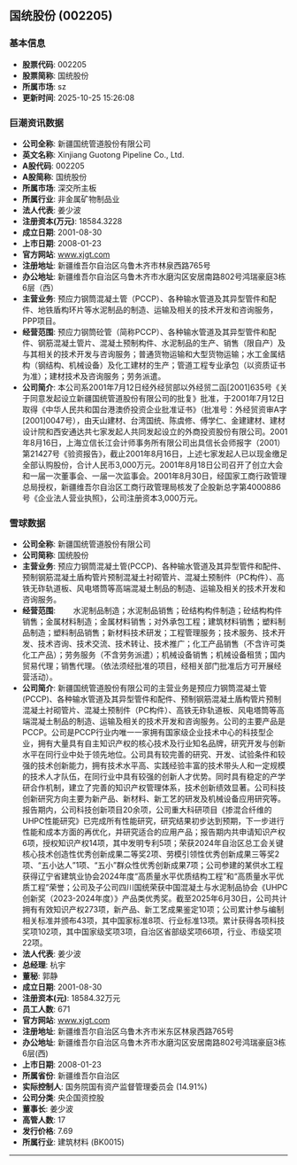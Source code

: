 ## 国统股份 (002205)

### 基本信息

- **股票代码**: 002205
- **股票简称**: 国统股份
- **所属市场**: sz
- **更新时间**: 2025-10-25 15:26:08

### 巨潮资讯数据

- **公司全称**: 新疆国统管道股份有限公司
- **英文名称**: Xinjiang Guotong Pipeline Co., Ltd.
- **A股代码**: 002205
- **A股简称**: 国统股份
- **所属市场**: 深交所主板
- **所属行业**: 非金属矿物制品业
- **法人代表**: 姜少波
- **注册资本(万元)**: 18584.3228
- **成立日期**: 2001-08-30
- **上市日期**: 2008-01-23
- **官方网站**: www.xjgt.com
- **注册地址**: 新疆维吾尔自治区乌鲁木齐市林泉西路765号
- **办公地址**: 新疆维吾尔自治区乌鲁木齐市水磨沟区安居南路802号鸿瑞豪庭3栋6层（西）
- **主营业务**: 预应力钢筒混凝土管（PCCP）、各种输水管道及其异型管件和配件、地铁盾构环片等水泥制品的制造、运输及相关的技术开发和咨询服务，PPP项目。
- **经营范围**: 预应力钢筒砼管（简称PCCP）、各种输水管道及其异型管件和配件、钢筋混凝土管片、混凝土预制构件、水泥制品的生产、销售（限自产）及与其相关的技术开发与咨询服务；普通货物运输和大型货物运输；水工金属结构（钢结构、机械设备）及化工建材的生产；管道工程专业承包（以资质证书为准）；建材技术及咨询服务；劳务派遣。
- **公司简介**: 本公司系2001年7月12日经外经贸部以外经贸二函[2001]635号《关于同意发起设立新疆国统管道股份有限公司的批复》批准，于2001年7月12日取得《中华人民共和国台港澳侨投资企业批准证书》（批准号：外经贸资审A字[2001]0047号），由天山建材、台湾国统、陈虞修、傅学仁、金建建材、建材设计院和西安通达共七家发起人共同发起设立的外商投资股份有限公司。2001年8月16日，上海立信长江会计师事务所有限公司出具信长会师报字（2001）第21427号《验资报告》，截止2001年8月16日，上述七家发起人已以现金缴足全部认购股份，合计人民币3,000万元。2001年8月18日公司召开了创立大会和一届一次董事会、一届一次监事会。2001年8月30日，经国家工商行政管理总局授权，新疆维吾尔自治区工商行政管理局核发了企股新总字第4000886号《企业法人营业执照》，公司注册资本3,000万元。

### 雪球数据

- **公司全称**: 新疆国统管道股份有限公司
- **公司简称**: 国统股份
- **主营业务**: 预应力钢筒混凝土管(PCCP)、各种输水管道及其异型管件和配件、预制钢筋混凝土盾构管片预制混凝土衬砌管片、混凝土预制件（PC构件）、高铁无砟轨道板、风电塔筒等高端混凝土制品的制造、运输及相关的技术开发和咨询服务。
- **经营范围**: 　　水泥制品制造；水泥制品销售；砼结构构件制造；砼结构构件销售；金属材料制造；金属材料销售；对外承包工程；建筑材料销售；塑料制品制造；塑料制品销售；新材料技术研发；工程管理服务；技术服务、技术开发、技术咨询、技术交流、技术转让、技术推广；化工产品销售（不含许可类化工产品）；劳务服务（不含劳务派遣）；机械设备销售；机械设备租赁；国内贸易代理；销售代理。（依法须经批准的项目，经相关部门批准后方可开展经营活动）。
- **公司简介**: 新疆国统管道股份有限公司的主营业务是预应力钢筒混凝土管(PCCP)、各种输水管道及其异型管件和配件、预制钢筋混凝土盾构管片预制混凝土衬砌管片、混凝土预制件（PC构件）、高铁无砟轨道板、风电塔筒等高端混凝土制品的制造、运输及相关的技术开发和咨询服务。公司的主要产品是PCCP。公司是PCCP行业内唯一一家拥有国家级企业技术中心的科技型企业，拥有大量具有自主知识产权的核心技术及行业知名品牌，研究开发与创新水平在同行业中处于领先地位。公司具有较完善的研究、开发、试验条件和较强的技术创新能力，拥有技术水平高、实践经验丰富的技术带头人和一定规模的技术人才队伍，在同行业中具有较强的创新人才优势。同时具有稳定的产学研合作机制，建立了完善的知识产权管理体系，技术创新绩效显著。公司科技创新研究方向主要为新产品、新材料、新工艺的研发及机械设备应用研究等。报告期内，公司科技创新项目20余项，公司重大科研项目《掺混合纤维的UHPC性能研究》已完成所有性能研究，研究结果初步达到预期，下一步进行性能和成本方面的再优化，并研究适合的应用产品；报告期内共申请知识产权6项，授权知识产权14项，其中发明专利5项；荣获2024年自治区总工会关键核心技术创造性优秀创新成果二等奖2项、劳模引领性优秀创新成果三等奖2项、“五小达人”1项、“五小”群众性优秀创新成果7项；公司参建的某供水工程获得辽宁省建筑业协会2024年度“高质量水平优质结构工程”和“高质量水平优质工程”荣誉；公司及子公司四川国统荣获中国混凝土与水泥制品协会《UHPC创新奖（2023-2024年度）》产品类优秀奖。截至2025年6月30日，公司共计拥有有效知识产权273项，新产品、新工艺成果鉴定10项；公司累计参与编制相关标准并颁布43项，其中国家标准8项、行业标准13项。累计获得各项科技奖项102项，其中国家级奖项3项，自治区省部级奖项66项，行业、市级奖项22项。
- **法人代表**: 姜少波
- **总经理**: 杭宇
- **董秘**: 郭静
- **成立日期**: 2001-08-30
- **注册资本(元)**: 18584.32万元
- **员工人数**: 671
- **官方网站**: www.xjgt.com
- **注册地址**: 新疆维吾尔自治区乌鲁木齐市米东区林泉西路765号
- **办公地址**: 新疆维吾尔自治区乌鲁木齐市水磨沟区安居南路802号鸿瑞豪庭3栋6层(西)
- **上市日期**: 2008-01-23
- **所属省份**: 新疆维吾尔自治区
- **实际控制人**: 国务院国有资产监督管理委员会 (14.91%)
- **公司分类**: 央企国资控股
- **董事长**: 姜少波
- **高管人数**: 17
- **发行价格**: 7.69
- **所属行业**: 建筑材料 (BK0015)

---
